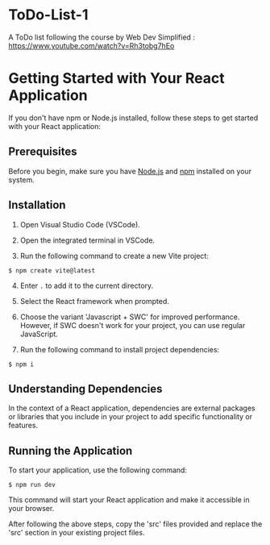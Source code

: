 # ToDo-List-1
A ToDo list following the course by Web Dev Simplified : https://www.youtube.com/watch?v=Rh3tobg7hEo

# Getting Started with Your React Application

If you don't have npm or Node.js installed, follow these steps to get started with your React application:

## Prerequisites

Before you begin, make sure you have [Node.js](https://nodejs.org/) and [npm](https://www.npmjs.com/get-npm) installed on your system.

## Installation

1. Open Visual Studio Code (VSCode).

2. Open the integrated terminal in VSCode.

3. Run the following command to create a new Vite project:

<code>$ npm create vite@latest</code>


4. Enter `.` to add it to the current directory.

5. Select the React framework when prompted.

6. Choose the variant 'Javascript + SWC' for improved performance. However, if SWC doesn't work for your project, you can use regular JavaScript.

7. Run the following command to install project dependencies:

<code>$ npm i</code>


## Understanding Dependencies

In the context of a React application, dependencies are external packages or libraries that you include in your project to add specific functionality or features.

## Running the Application

To start your application, use the following command:

<code>$ npm run dev</code>

This command will start your React application and make it accessible in your browser.

After following the above steps, copy the 'src' files provided and replace the 'src' section in your existing project files.


